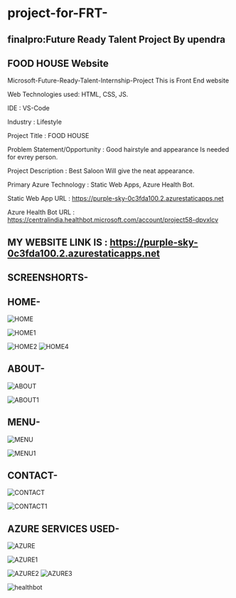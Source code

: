 # project-for-FRT-
## finalpro:Future Ready Talent Project By upendra
##   FOOD HOUSE Website

Microsoft-Future-Ready-Talent-Internship-Project This is Front End website

Web Technologies used: HTML, CSS, JS.

IDE           : VS-Code

Industry      : Lifestyle

Project Title : FOOD HOUSE

Problem Statement/Opportunity : Good  hairstyle and appearance Is needed for evrey person.

Project Description           :  Best Saloon  Will give the neat  appearance.

Primary Azure Technology      :  Static Web Apps, Azure Health Bot.

Static Web App URL : https://purple-sky-0c3fda100.2.azurestaticapps.net

Azure Health Bot URL : https://centralindia.healthbot.microsoft.com/account/project58-dpvxlcv


## MY WEBSITE LINK IS : https://purple-sky-0c3fda100.2.azurestaticapps.net 
## SCREENSHORTS-
## HOME-
![HOME](https://user-images.githubusercontent.com/111052429/218095660-e3466087-7345-46cf-9c20-e48357153566.jpg)

![HOME1](https://user-images.githubusercontent.com/111052429/218095709-e6742911-1377-44f5-a498-d000abc5a21d.jpg)

![HOME2](https://user-images.githubusercontent.com/111052429/218095734-ac87f284-7acb-4246-8816-40481fb39b3e.jpg)
![HOME4](https://user-images.githubusercontent.com/111052429/218095763-65016b8d-2396-4ca1-b5cf-c39684923ad6.jpg)

## ABOUT-
![ABOUT](https://user-images.githubusercontent.com/111052429/218095823-990001f2-5a0b-42f0-9be1-76d57139158d.jpg)

![ABOUT1](https://user-images.githubusercontent.com/111052429/218095835-229be490-039b-499c-8ebd-614b84d294a7.jpg)



## MENU-



![MENU](https://user-images.githubusercontent.com/111052429/218095883-0519ed6c-da94-4cf0-a670-8a3837ad0dda.jpg)




![MENU1](https://user-images.githubusercontent.com/111052429/218095904-ba1d048d-2bbe-44b6-8bee-d6447792d34f.jpg)




## CONTACT-
![CONTACT](https://user-images.githubusercontent.com/111052429/218095940-ea6f86ea-53e5-4e42-83ab-cb1bed3bfa80.jpg)

![CONTACT1](https://user-images.githubusercontent.com/111052429/218095961-0bbc9377-9294-42b0-aca8-362b0c854932.jpg)


## AZURE SERVICES USED-
![AZURE](https://user-images.githubusercontent.com/111052429/218096371-d9e3ad27-1ae6-4f47-bd5b-84f390fa8fd8.jpg)


![AZURE1](https://user-images.githubusercontent.com/111052429/218096383-d2ab240f-753d-4049-a10d-463da13d909b.jpg)

![AZURE2](https://user-images.githubusercontent.com/111052429/218096409-8acde963-a3df-420e-8cf3-fb9b523e7880.jpg)
![AZURE3](https://user-images.githubusercontent.com/111052429/218096430-b3616731-18f9-473a-8882-22724b48cad5.jpg)

![healthbot](https://user-images.githubusercontent.com/111052429/218096461-db5efc33-1393-441e-b9ee-657fe1c9099f.jpg)
